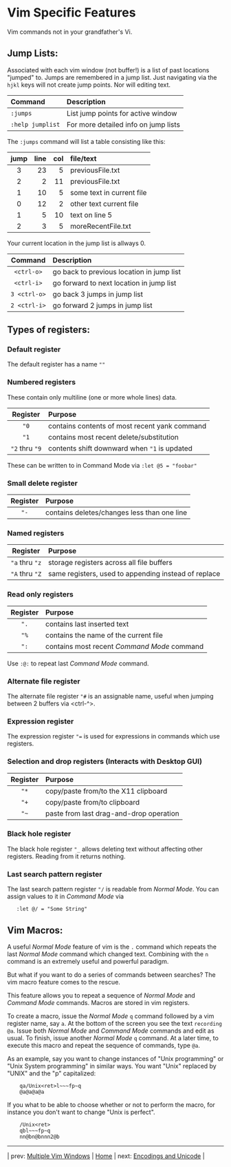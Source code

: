 # Vim Specific Features
Vim commands not in your grandfather's Vi.

## Jump Lists:
Associated with each vim window (not buffer!) is a list of
past locations "jumped" to.  Jumps are remembered in a jump
list.  Just navigating via the `hjkl` keys will not create
jump points.  Nor will editing text.

| Command          | Description                          |
|:---------------- |:------------------------------------ |
| `:jumps`         | List jump points for active window   |
| `:help jumplist` | For more detailed info on jump lists |

The `:jumps` command will list a table consisting like this:

| jump | line | col | file/text                 |
|:----:| ----:| ---:|:------------------------- |
|  3   | 23   | 5   | previousFile.txt          |
|  2   | 2    | 11  | previousFile.txt          |
|  1   | 10   | 5   | some text in current file |
|  0   | 12   | 2   | other text current file   |
|  1   | 5    | 10  | text on line 5            |
|  2   | 3    | 5   | moreRecentFile.txt        |

Your current location in the jump list is allways 0.

| Command      | Description                                 |
|:------------:|:------------------------------------------- |
| `<ctrl-o>`   | go back to previous location in jump list   |
| `<ctrl-i>`   | go forward to next location in jump list    |
| `3 <ctrl-o>` | go back 3 jumps in jump list                |
| `2 <ctrl-i>` | go forward 2 jumps in jump list             |

## Types of registers:
### Default register
The default register has a name `""`

### Numbered registers
These contain only multiline (one or more whole lines) data.

| Register       | Purpose                                        |
|:--------------:|:---------------------------------------------- |
| `"0`           | contains contents of most recent yank command  |
| `"1`           | contains most recent delete/substitution       |
| `"2` thru `"9` | contents shift downward when `"1` is updated   |

These can be written to in Command Mode via `:let @5 = "foobar"`

### Small delete register

| Register       | Purpose                                      |
|:--------------:|:-------------------------------------------- |
| `"-`           | contains deletes/changes less than one line  |

### Named registers

| Register       | Purpose                                               |
|:--------------:|:----------------------------------------------------- |
| `"a` thru `"z` | storage registers across all file buffers             |
| `"A` thru `"Z` | same registers, used to appending instead of replace  |

### Read only registers

| Register  | Purpose                                      |
|:---------:|:-------------------------------------------- |
| `".`      | contains last inserted text                  |
| `"%`      | contains the name of the current file        |
| `":`      | contains most recent _Command Mode_ command  |

Use `:@:` to repeat last _Command Mode_ command.

### Alternate file register 
The alternate file register `"#` is an assignable name, useful when jumping
between 2 buffers via <ctrl-^>.

### Expression register
The expression register `"=` is used for expressions in commands
which use registers.

### Selection and drop registers (Interacts with Desktop GUI)

| Register  | Purpose                                  |
|:---------:|:---------------------------------------- |
| `"*`      | copy/paste from/to the X11 clipboard     |
| `"+`      | copy/paste from/to clipboard             |
| `"~`      | paste from last drag-and-drop operation  |

### Black hole register
The black hole register `"_` allows deleting text without affecting
other registers.  Reading from it returns nothing.

### Last search pattern register
The last search pattern register `"/` is readable from _Normal Mode_.
You can assign values to it in _Command Mode_ via
```
   :let @/ = "Some String"
```
## Vim Macros:
A useful _Normal Mode_ feature of vim is the `.` command which
repeats the last _Normal Mode_ command which changed text.  Combining
with the `n` command is an extremely useful and powerful paradigm.

But what if you want to do a series of commands between searches?  The
vim macro feature comes to the rescue.

This feature allows you to repeat a sequence of _Normal Mode_ and
_Command Mode_ commands.  Macros are stored in vim registers.

To create a macro, issue the _Normal Mode_ `q` command followed by a
vim register name, say `a`.  At the bottom of the screen you see the
text `recording @a`.  Issue both _Normal Mode_ and _Command Mode_
commands and edit as usual.  To finish, issue another
_Normal Mode_ `q` command.  At a later time, to execute this macro
and repeat the sequence of commands, type `@a`.

As an example, say you want to change instances of "Unix programming"
or "Unix System programming" in similar ways.  You want "Unix" replaced
by "UNIX" and the "p" capitalized:
```
    qa/Unix<ret>l~~~fp~q
    @a@a@a@a
```
If you what to be able to choose whether or not to perform
the macro, for instance you don't want to change "Unix is perfect".
```
    /Unix<ret>
    qbl~~~fp~q
    nn@bn@bnnn2@b
```

---

| prev: [Multiple Vim Windows][1] | [Home][2] | next: [Encodings and Unicode][3] |

[1]: <multipleVimWindows.md>
[2]: <README.md>
[3]: <encodingsUnicode.md>
